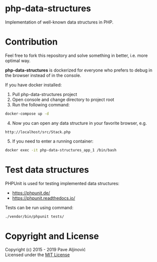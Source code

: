 # php-data-structures

Implementation of well-known data structures in PHP.

# Contribution
Feel free to fork this repository and solve something in better, i.e. more optimal way.

**php-data-structures** is dockerized for everyone who prefers to debug in the browser instead of in the console.

If you have docker installed:

1. Pull php-data-structures project
2. Open console and change directory to project root
3. Run the following command:
```sh
docker-compose up -d
```
4. Now you can open any data structure in your favorite browser, e.g.
```
http://localhost/src/Stack.php
```
5. If you need to enter a running container:
```sh
docker exec -it php-data-structures_app_1 /bin/bash
```

# Test data structures

PHPUnit is used for testing implemented data structures:
- https://phpunit.de/
- https://phpunit.readthedocs.io/

Tests can be run using command:
```sh
./vendor/bin/phpunit tests/
```

# Copyright and License

Copyright (c) 2015 - 2019 Pave Aljinović  
Licensed under the [MIT License](https://github.com/paljinov/php-data-structures/blob/master/LICENSE.md)
